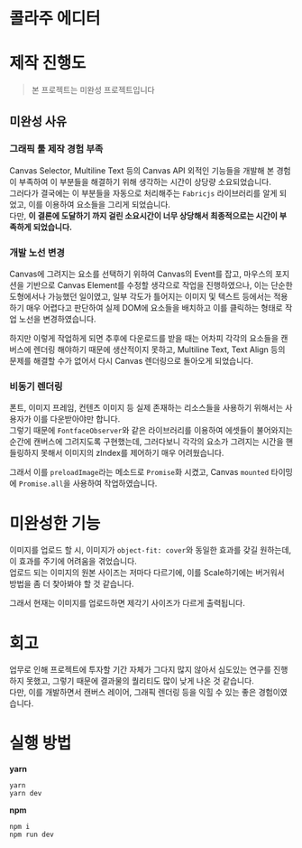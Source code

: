 # 콜라주 에디터
# 제작 진행도
> 본 프로젝트는 미완성 프로젝트입니다

## 미완성 사유
### 그래픽 툴 제작 경험 부족
Canvas Selector, Multiline Text 등의 Canvas API 외적인 기능들을 개발해 본 경험이 부족하여 이 부분들을 해결하기 위해 생각하는 시간이 상당량 소요되었습니다.  
그러다가 결국에는 이 부분들을 자동으로 처리해주는 ```Fabricjs``` 라이브러리를 알게 되었고, 이를 이용하여 요소들을 그리게 되었습니다.  
다만, **이 결론에 도달하기 까지 걸린 소요시간이 너무 상당해서 최종적으로는 시간이 부족하게 되었습니다.**
### 개발 노선 변경
Canvas에 그려지는 요소를 선택하기 위하여 Canvas의 Event를 잡고, 마우스의 포지션을 기반으로 Canvas Element를 수정할 생각으로 작업을 진행하였으나, 이는 단순한 도형에서나 가능했던 일이였고, 일부 각도가 틀어지는 이미지 및 텍스트 등에서는 적용하기 매우 어렵다고 판단하여 실제 DOM에 요소들을 배치하고 이를 클릭하는 형태로 작업 노선을 변경하였습니다.

하지만 이렇게 작업하게 되면 추후에 다운로드를 받을 때는 어차피 각각의 요소들을 캔버스에 렌더링 해야하기 때문에 생산적이지 못하고, Multiline Text, Text Align 등의 문제를 해결할 수가 없어서 다시 Canvas 렌더링으로 돌아오게 되었습니다.
### 비동기 렌더링
폰트, 이미지 프레임, 컨텐츠 이미지 등 실제 존재하는 리소스들을 사용하기 위해서는 사용자가 이를 다운받아야만 합니다.  
그렇기 때문에 ```FontfaceObserver```와 같은 라이브러리를 이용하여 에셋들이 불어와지는 순간에 캔버스에 그려지도록 구현했는데, 그러다보니 각각의 요소가 그려지는 시간을 핸들링하지 못해서 이미지의 zIndex를 제어하기 매우 어려웠습니다.

그래서 이를 ```preloadImage```라는 메소드로 ```Promise```화 시켰고, Canvas ```mounted``` 타이밍에 ```Promise.all```을 사용하여 작업하였습니다.
# 미완성한 기능
이미지를 업로드 할 시, 이미지가 ```object-fit: cover```와 동일한 효과를 갖길 원하는데, 이 효과를 주기에 어려움을 겪었습니다.  
업로드 되는 이미지의 원본 사이즈는 저마다 다르기에, 이를 Scale하기에는 버거워서 방법을 좀 더 찾아봐야 할 것 같습니다.

그래서 현재는 이미지를 업로드하면 제각기 사이즈가 다르게 출력됩니다.
# 회고
업무로 인해 프로젝트에 투자할 기간 자체가 그다지 많지 않아서 심도있는 연구를 진행하지 못했고, 그렇기 때문에 결과물의 퀄리티도 많이 낮게 나온 것 같습니다.  
다만, 이를 개발하면서 캔버스 레이어, 그래픽 렌더링 등을 익힐 수 있는 좋은 경험이였습니다.
# 실행 방법
**yarn**
```
yarn
yarn dev
```
**npm**
```
npm i
npm run dev
```